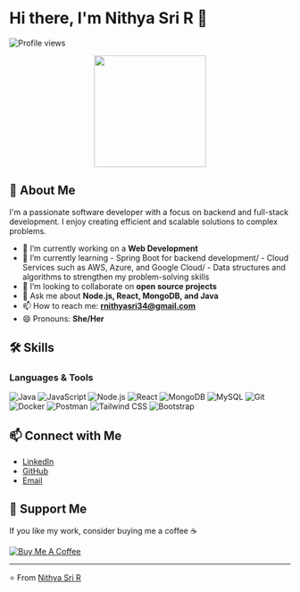 # Hi there, I'm Nithya Sri R 👋

![Profile views](https://gpvc.arturio.dev/Nithya-sri-R)

<div align="center">
  <img src="https://media.giphy.com/media/M9gbBd9nbDrOTu1Mqx/giphy.gif" width="200"/>
</div>

## 🚀 About Me

I'm a passionate software developer with a focus on backend and full-stack development. I enjoy creating efficient and scalable solutions to complex problems.

- 🔭 I’m currently working on a **Web Development**
- 🌱 I’m currently learning 
       - Spring Boot for backend development/
       - Cloud Services such as AWS, Azure, and Google Cloud/
       - Data structures and algorithms to strengthen my problem-solving skills
- 👯 I’m looking to collaborate on **open source projects**
- 💬 Ask me about **Node.js, React, MongoDB, and Java**
- 📫 How to reach me: **rnithyasri34@gmail.com**
- 😄 Pronouns: **She/Her**

## 🛠 Skills

### Languages & Tools

![Java](https://img.shields.io/badge/Java-ED8B00?style=for-the-badge&logo=java&logoColor=white)
![JavaScript](https://img.shields.io/badge/JavaScript-323330?style=for-the-badge&logo=javascript&logoColor=F7DF1E)
![Node.js](https://img.shields.io/badge/Node.js-43853D?style=for-the-badge&logo=node-dot-js&logoColor=white)
![React](https://img.shields.io/badge/React-20232A?style=for-the-badge&logo=react&logoColor=61DAFB)
![MongoDB](https://img.shields.io/badge/MongoDB-4EA94B?style=for-the-badge&logo=mongodb&logoColor=white)
![MySQL](https://img.shields.io/badge/MySQL-00000F?style=for-the-badge&logo=mysql&logoColor=white)
![Git](https://img.shields.io/badge/Git-F05032?style=for-the-badge&logo=git&logoColor=white)
![Docker](https://img.shields.io/badge/Docker-2496ED?style=for-the-badge&logo=docker&logoColor=white)
![Postman](https://img.shields.io/badge/Postman-FF6C37?style=for-the-badge&logo=postman&logoColor=white)
![Tailwind CSS](https://img.shields.io/badge/Tailwind_CSS-38B2AC?style=for-the-badge&logo=tailwind-css&logoColor=white)
![Bootstrap](https://img.shields.io/badge/Bootstrap-563D7C?style=for-the-badge&logo=bootstrap&logoColor=white)


## 📫 Connect with Me

- [LinkedIn](https://www.linkedin.com/in/nithya-sri-r/)
- [GitHub](https://github.com/Nithya-sri-R)
- [Email](mailto:rnithyasri34@gmail.com)

## 🤝 Support Me

If you like my work, consider buying me a coffee ☕

[![Buy Me A Coffee](https://www.buymeacoffee.com/assets/img/custom_images/yellow_img.png)](https://buymeacoffee.com/)

---

⭐️ From [Nithya Sri R](https://github.com/Nithya-sri-R)

